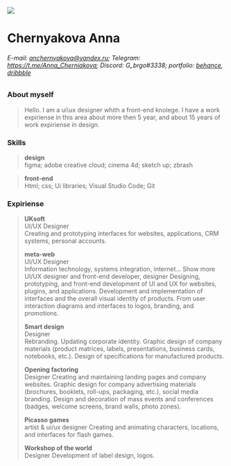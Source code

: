![](https://downloader.disk.yandex.ru/preview/82b1b1fb0c5f7d3bf553b2eb9fbd53728001da1fe145b393be5cc911f4240d70/64a1368a/GZwlI8OPXbqXEaMOw_rt9j49mfWf9Bw5xR7LbRr7Z_XF7EUJVBw68iSxPlJOFtGRTOlqqYzLVZNX_D4QlQIQZg%3D%3D?uid=0&filename=06d229bd64aebb4127c18f24208e9952.png&disposition=inline&hash=&limit=0&content_type=image%2Fjpeg&owner_uid=0&tknv=v2&size=2048x2048)
# Chernyakova Anna
###### E-mail: anchernyakova@yandex.ru; Telegram: https://t.me/Anna_Cherniakova; Discord: G_brgo#3338; portfolio: [behance](https://www.behance.net/portffolio), [dribbble](https://dribbble.com/G_B_R_Jo)



### About myself
> Hello. I am a ui\ux designer whith a front-end knolege. I have a work expiriense in this area about more then 5 year, and about 15 years of work expiriense in design. 


### Skills
> **design**\
> figma; adobe creative cloud; cinema 4d; sketch up; zbrash 

> **front-end**\
> Html; css; Ui libraries; Visual Studio Code; Git

### Expiriense
> **UKsoft**\
> UI/UX Designer\
Creating and prototyping interfaces for websites, applications, CRM systems, personal accounts.
>
> **meta-web**\
> UI/UX Designer\
> Information technology, systems integration, internet... Show more
UI/UX designer and front-end developer, designer
Designing, prototyping, and front-end development of UI and UX for websites, plugins, and applications. Development and implementation of interfaces and the overall visual identity of products. From user interaction diagrams and interfaces to logos, branding, and promotions.
>
> **Smart design**\
> Designer\
> Rebranding. Updating corporate identity. Graphic design of company materials (product matrices, labels, presentations, business cards, notebooks, etc.). Design of specifications for manufactured products.
>
> **Opening factoring**\
> Designer
> Creating and maintaining landing pages and company websites. Graphic design for company advertising materials (brochures, booklets, roll-ups, packaging, etc.), social media branding. Design and decoration of mass events and conferences (badges, welcome screens, brand walls, photo zones).
> 
> **Picasso games**\
> artist & ui/ux designer
> Creating and animating characters, locations, and interfaces for flash games.
>
> **Workshop of the world**\
> Designer
> Development of label design, logos.




